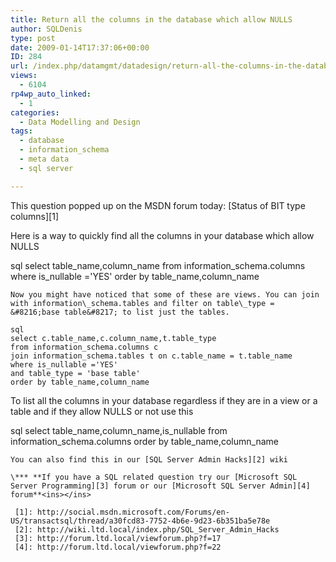 ```yaml
---
title: Return all the columns in the database which allow NULLS
author: SQLDenis
type: post
date: 2009-01-14T17:37:06+00:00
ID: 284
url: /index.php/datamgmt/datadesign/return-all-the-columns-in-the-database-w/
views:
  - 6104
rp4wp_auto_linked:
  - 1
categories:
  - Data Modelling and Design
tags:
  - database
  - information_schema
  - meta data
  - sql server

---
```

This question popped up on the MSDN forum today: [Status of BIT type columns][1]

Here is a way to quickly find all the columns in your database which allow NULLS

sql
select table_name,column_name
from information_schema.columns
where is_nullable ='YES'
order by table_name,column_name
```
Now you might have noticed that some of these are views. You can join with information\_schema.tables and filter on table\_type = &#8216;base table&#8217; to list just the tables.

sql
select c.table_name,c.column_name,t.table_type
from information_schema.columns c 
join information_schema.tables t on c.table_name = t.table_name
where is_nullable ='YES'
and table_type = 'base table'
order by table_name,column_name
```

To list all the columns in your database regardless if they are in a view or a table and if they allow NULLS or not use this

sql
select table_name,column_name,is_nullable
 from information_schema.columns
order by table_name,column_name
```
You can also find this in our [SQL Server Admin Hacks][2] wiki

\*** **If you have a SQL related question try our [Microsoft SQL Server Programming][3] forum or our [Microsoft SQL Server Admin][4] forum**<ins></ins>

 [1]: http://social.msdn.microsoft.com/Forums/en-US/transactsql/thread/a30fcd83-7752-4b6e-9d23-6b351ba5e78e
 [2]: http://wiki.ltd.local/index.php/SQL_Server_Admin_Hacks
 [3]: http://forum.ltd.local/viewforum.php?f=17
 [4]: http://forum.ltd.local/viewforum.php?f=22